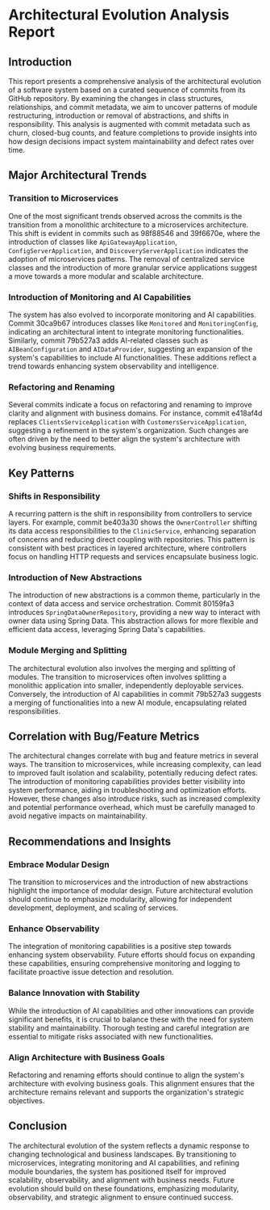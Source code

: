 # Architectural Evolution Analysis Report

## Introduction

This report presents a comprehensive analysis of the architectural evolution of a software system based on a curated sequence of commits from its GitHub repository. By examining the changes in class structures, relationships, and commit metadata, we aim to uncover patterns of module restructuring, introduction or removal of abstractions, and shifts in responsibility. This analysis is augmented with commit metadata such as churn, closed-bug counts, and feature completions to provide insights into how design decisions impact system maintainability and defect rates over time.

## Major Architectural Trends

### Transition to Microservices

One of the most significant trends observed across the commits is the transition from a monolithic architecture to a microservices architecture. This shift is evident in commits such as 98f88546 and 39f6670e, where the introduction of classes like `ApiGatewayApplication`, `ConfigServerApplication`, and `DiscoveryServerApplication` indicates the adoption of microservices patterns. The removal of centralized service classes and the introduction of more granular service applications suggest a move towards a more modular and scalable architecture.

### Introduction of Monitoring and AI Capabilities

The system has also evolved to incorporate monitoring and AI capabilities. Commit 30ca9b67 introduces classes like `Monitored` and `MonitoringConfig`, indicating an architectural intent to integrate monitoring functionalities. Similarly, commit 79b527a3 adds AI-related classes such as `AIBeanConfiguration` and `AIDataProvider`, suggesting an expansion of the system's capabilities to include AI functionalities. These additions reflect a trend towards enhancing system observability and intelligence.

### Refactoring and Renaming

Several commits indicate a focus on refactoring and renaming to improve clarity and alignment with business domains. For instance, commit e418af4d replaces `ClientsServiceApplication` with `CustomersServiceApplication`, suggesting a refinement in the system's organization. Such changes are often driven by the need to better align the system's architecture with evolving business requirements.

## Key Patterns

### Shifts in Responsibility

A recurring pattern is the shift in responsibility from controllers to service layers. For example, commit be403a30 shows the `OwnerController` shifting its data access responsibilities to the `ClinicService`, enhancing separation of concerns and reducing direct coupling with repositories. This pattern is consistent with best practices in layered architecture, where controllers focus on handling HTTP requests and services encapsulate business logic.

### Introduction of New Abstractions

The introduction of new abstractions is a common theme, particularly in the context of data access and service orchestration. Commit 80159fa3 introduces `SpringDataOwnerRepository`, providing a new way to interact with owner data using Spring Data. This abstraction allows for more flexible and efficient data access, leveraging Spring Data's capabilities.

### Module Merging and Splitting

The architectural evolution also involves the merging and splitting of modules. The transition to microservices often involves splitting a monolithic application into smaller, independently deployable services. Conversely, the introduction of AI capabilities in commit 79b527a3 suggests a merging of functionalities into a new AI module, encapsulating related responsibilities.

## Correlation with Bug/Feature Metrics

The architectural changes correlate with bug and feature metrics in several ways. The transition to microservices, while increasing complexity, can lead to improved fault isolation and scalability, potentially reducing defect rates. The introduction of monitoring capabilities provides better visibility into system performance, aiding in troubleshooting and optimization efforts. However, these changes also introduce risks, such as increased complexity and potential performance overhead, which must be carefully managed to avoid negative impacts on maintainability.

## Recommendations and Insights

### Embrace Modular Design

The transition to microservices and the introduction of new abstractions highlight the importance of modular design. Future architectural evolution should continue to emphasize modularity, allowing for independent development, deployment, and scaling of services.

### Enhance Observability

The integration of monitoring capabilities is a positive step towards enhancing system observability. Future efforts should focus on expanding these capabilities, ensuring comprehensive monitoring and logging to facilitate proactive issue detection and resolution.

### Balance Innovation with Stability

While the introduction of AI capabilities and other innovations can provide significant benefits, it is crucial to balance these with the need for system stability and maintainability. Thorough testing and careful integration are essential to mitigate risks associated with new functionalities.

### Align Architecture with Business Goals

Refactoring and renaming efforts should continue to align the system's architecture with evolving business goals. This alignment ensures that the architecture remains relevant and supports the organization's strategic objectives.

## Conclusion

The architectural evolution of the system reflects a dynamic response to changing technological and business landscapes. By transitioning to microservices, integrating monitoring and AI capabilities, and refining module boundaries, the system has positioned itself for improved scalability, observability, and alignment with business needs. Future evolution should build on these foundations, emphasizing modularity, observability, and strategic alignment to ensure continued success.